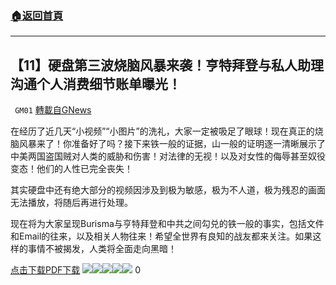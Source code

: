 ###  [:house:返回首頁](https://github.com/ourhimalayas/txt)
---

## 【11】硬盘第三波烧脑风暴来袭！亨特拜登与私人助理沟通个人消费细节账单曝光！
` GM01` [轉載自GNews](https://gnews.org/zh-hans/506355/)

在经历了近几天“小视频”“小图片”的洗礼，大家一定被吸足了眼球！现在真正的烧脑风暴来了！你准备好了吗？接下来铁一般的证据，山一般的证明逐一清晰展示了中美两国盗国贼对人类的威胁和伤害！对法律的无视！以及对女性的侮辱甚至奴役变态！他们的人性已完全丧失！

其实硬盘中还有绝大部分的视频因涉及到极为敏感，极为不人道，极为残忍的画面无法播放，将随后再进行处理。

现在将为大家呈现Burisma与亨特拜登和中共之间勾兑的铁一般的事实，包括文件和Email的往来，以及相关人物往来！希望全世界有良知的战友都来关注。如果这样的事情不被揭发，人类将全面走向黑暗！

[点击下载PDF](https://gnews-media-offload.s3.amazonaws.com/wp-content/uploads/2020/10/30195320/E11-61.pdf)[下载](https://gnews-media-offload.s3.amazonaws.com/wp-content/uploads/2020/10/30195320/E11-61.pdf)
![]()![](https://gnews-media-offload.s3.amazonaws.com/wp-content/uploads/2020/10/30195559/%E6%88%AA%E5%B1%8F2020-10-30-%E4%B8%8B%E5%8D%8811.55.47.png)![]()![](https://gnews-media-offload.s3.amazonaws.com/wp-content/uploads/2020/10/30195702/%E6%88%AA%E5%B1%8F2020-10-30-%E4%B8%8B%E5%8D%8811.56.52.png)![]()![](https://gnews-media-offload.s3.amazonaws.com/wp-content/uploads/2020/10/30195731/%E6%88%AA%E5%B1%8F2020-10-30-%E4%B8%8B%E5%8D%8811.57.22.png)![]()![](https://gnews-media-offload.s3.amazonaws.com/wp-content/uploads/2020/10/30195800/%E6%88%AA%E5%B1%8F2020-10-30-%E4%B8%8B%E5%8D%8811.57.47.png)![]()![](https://gnews-media-offload.s3.amazonaws.com/wp-content/uploads/2020/10/30195825/%E6%88%AA%E5%B1%8F2020-10-30-%E4%B8%8B%E5%8D%8811.58.08.png)
0
